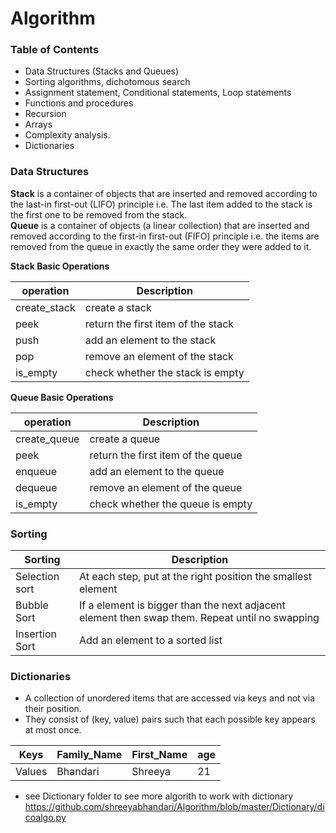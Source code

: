 # Algorithm

### Table of Contents

* Data Structures (Stacks and Queues)
* Sorting algorithms, dichotomous search
* Assignment statement, Conditional statements, Loop statements
* Functions and procedures
* Recursion
* Arrays
* Complexity analysis.
* Dictionaries


### Data Structures

<b>Stack</b> is a container of objects that are inserted and removed according to the last-in first-out (LIFO) principle i.e. The last item added to the stack is the first one to be removed from the stack.</br>
<b>Queue</b> is a container of objects (a linear collection) that are inserted and removed according to the first-in first-out (FIFO) principle i.e. the items are removed from the queue in exactly the same order they were added to it.

<b>Stack Basic Operations</b>

operation  | Description
------------- | -------------
create_stack  | create a stack
peek  |return the first item of the stack
push  | add an element to the stack
pop  |  remove an element of the stack
is_empty  | check whether the stack is empty

<b>Queue Basic Operations</b>

operation  | Description
------------- | -------------
create_queue  | create a queue
peek  |return the first item of the queue
enqueue  | add an element to the queue
dequeue  |  remove an element of the queue
is_empty  | check whether the queue is empty

### Sorting

Sorting  | Description
------------- | -------------
Selection sort  | At each step, put at the right position the smallest element
Bubble Sort  | If a element is bigger than the next adjacent element then swap them. Repeat until no swapping
Insertion Sort  | Add an element to a sorted list

### Dictionaries

* A collection of unordered items that are accessed via keys and not via their position.
* They consist of (key, value) pairs such that each possible key appears at most once.

Keys  | Family_Name | First_Name | age
------------- | -------------  | ------------- | -------------
Values  | Bhandari | Shreeya | 21

* see Dictionary folder to see more algorith to work with dictionary https://github.com/shreeyabhandari/Algorithm/blob/master/Dictionary/dicoalgo.py




